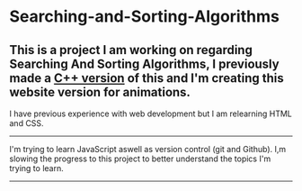 # Searching-and-Sorting-Algorithms
This is a project I am working on regarding Searching And Sorting Algorithms, I previously made a [C++ version](https://github.com/Neph1llim/CPP-Searching-and-Sorting-Algorithms) of this and I'm creating this website version for animations.
---

I have previous experience with web development but I am relearning HTML and CSS. 

---

I'm trying to learn JavaScript aswell as version control (git and Github). I,m slowing the progress to this project to better understand the topics I'm trying to learn.

---